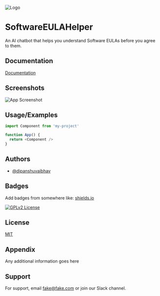 

![Logo](https://lh3.googleusercontent.com/drive-viewer/AEYmBYSudQCEOTOSoIlbrXO9yzdUMFbNyokeMH-PAvJB_4B6WEc8cTw9QZviDawQACVHNruZ0UF3EKfcmCtxSFk02h9X_0DKNA=s1600)


# SoftwareEULAHelper

An AI chatbot that helps you understand Software EULAs before you agree to them.


## Documentation

[Documentation](https://linktodocumentation)


## Screenshots

![App Screenshot](https://via.placeholder.com/468x300?text=App+Screenshot+Here)


## Usage/Examples

```javascript
import Component from 'my-project'

function App() {
  return <Component />
}
```


## Authors

- [@dipanshuvaibhav](https://www.https://github.com/dipanshuvaibhav/)
## Badges

Add badges from somewhere like: [shields.io](https://shields.io/)


[![GPLv2 License](https://img.shields.io/badge/License-GPL%20v2-yellow.svg)](https://www.gnu.org/licenses/old-licenses/gpl-2.0.en.html)


## License

[MIT](https://choosealicense.com/licenses/mit/)


## Appendix

Any additional information goes here


## Support

For support, email fake@fake.com or join our Slack channel.

